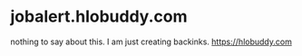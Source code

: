 # jobalert.hlobuddy.com
nothing to say about this. I am just creating backinks.
https://hlobuddy.com
